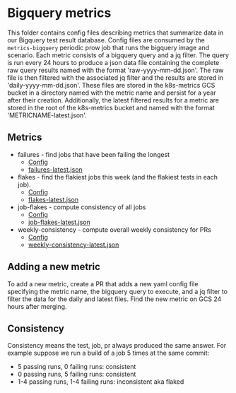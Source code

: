 # Bigquery metrics

This folder contains config files describing metrics that summarize data
in our Bigquery test result database. Config files are consumed
by the `metrics-bigquery` periodic prow job that runs the bigquery
image and scenario.  Each metric consists of a bigquery query and
a jq filter. The query is run every 24 hours to produce a json data
file containing the complete raw query results named with the format
'raw-yyyy-mm-dd.json'. The raw file is then filtered with the associated
jq filter and the results are stored in 'daily-yyyy-mm-dd.json'.  These
files are stored in the k8s-metrics GCS bucket in a directory named with
the metric name and persist for a year after their creation. Additionally,
the latest filtered results for a metric are stored in the root of the
k8s-metrics bucket and named with the format 'METRICNAME-latest.json'.

## Metrics

* failures - find jobs that have been failing the longest
    - [Config](configs/failures-config.yaml)
    - [failures-latest.json](http://storage.googleapis.com/k8s-metrics/failures-latest.json)
* flakes - find the flakiest jobs this week (and the flakiest tests in each job).
    - [Config](configs/flakes-config.yaml)
    - [flakes-latest.json](http://storage.googleapis.com/k8s-metrics/flakes-latest.json)
* job-flakes - compute consistency of all jobs
    - [Config](configs/job-flakes-config.yaml)
    - [job-flakes-latest.json](http://storage.googleapis.com/k8s-metrics/job-flakes-latest.json)
* weekly-consistency - compute overall weekly consistency for PRs
    - [Config](configs/weekly-consistency-config.yaml)
    - [weekly-consistency-latest.json](http://storage.googleapis.com/k8s-metrics/weekly-consistency-latest.json)

## Adding a new metric

To add a new metric, create a PR that adds a new yaml config file
specifying the metric name, the bigquery query to execute, and a
jq filter to filter the data for the daily and latest files. Find
the new metric on GCS 24 hours after merging.

## Consistency

Consistency means the test, job, pr always produced the same answer. For
example suppose we run a build of a job 5 times at the same commit:
* 5 passing runs, 0 failing runs: consistent
* 0 passing runs, 5 failing runs: consistent
* 1-4 passing runs, 1-4 failing runs: inconsistent aka flaked
